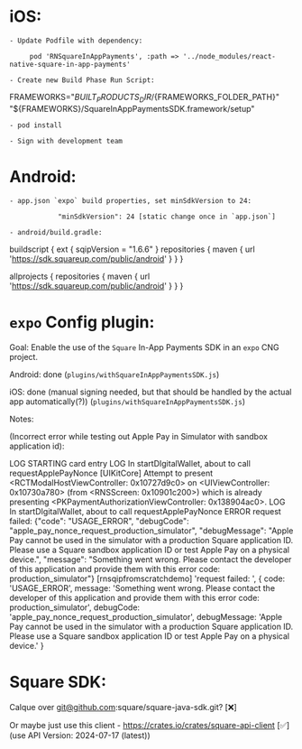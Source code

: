 iOS:
====

    - Update Podfile with dependency:

         pod 'RNSquareInAppPayments', :path => '../node_modules/react-native-square-in-app-payments'

    - Create new Build Phase Run Script:

 FRAMEWORKS="${BUILT_PRODUCTS_DIR}/${FRAMEWORKS_FOLDER_PATH}"
"${FRAMEWORKS}/SquareInAppPaymentsSDK.framework/setup"

    - pod install

    - Sign with development team



Android:
=========

    - app.json `expo` build properties, set minSdkVersion to 24:

                "minSdkVersion": 24 [static change once in `app.json`]

    - android/build.gradle:

buildscript {
    ext {
        sqipVersion = "1.6.6"
    }
    repositories {
        maven {
          url 'https://sdk.squareup.com/public/android'
       }
    }
}

allprojects {
    repositories {
        maven {
          url 'https://sdk.squareup.com/public/android'
       }
    }
}



`expo` Config plugin:
=====================

Goal: Enable the use of the `Square` In-App Payments SDK in an `expo` CNG project.

Android: done (`plugins/withSquareInAppPaymentsSDK.js`)

iOS:  done (manual signing needed, but that should be handled by the actual app automatically(?)) (`plugins/withSquareInAppPaymentsSDK.js`)


Notes:

(Incorrect error while testing out Apple Pay in Simulator with sandbox application id):

 LOG  STARTING card entry
 LOG  In startDIgitalWallet, about to call requestApplePayNonce
[UIKitCore] Attempt to present <RCTModalHostViewController: 0x10727d9c0> on <UIViewController: 0x10730a780> (from <RNSScreen: 0x10901c200>) which is already presenting <PKPaymentAuthorizationViewController: 0x138904ac0>.
 LOG  In startDIgitalWallet, about to call requestApplePayNonce
 ERROR  request failed:  {"code": "USAGE_ERROR", "debugCode": "apple_pay_nonce_request_production_simulator", "debugMessage": "Apple Pay cannot be used in the simulator with a production Square application ID. Please use a Square sandbox application ID or test Apple Pay on a physical device.", "message": "Something went wrong. Please contact the developer of this application and provide them with this error code: production_simulator"}
[rnsqipfromscratchdemo] 'request failed: ', { code: 'USAGE_ERROR',
message: 'Something went wrong. Please contact the developer of this application and provide them with this error code: production_simulator',
debugCode: 'apple_pay_nonce_request_production_simulator',
debugMessage: 'Apple Pay cannot be used in the simulator with a production Square application ID. Please use a Square sandbox application ID or test Apple Pay on a physical device.' }


Square SDK:
===========

Calque over git@github.com:square/square-java-sdk.git? [❌]

Or maybe just use this client - https://crates.io/crates/square-api-client [✅]
    (use API Version: 2024-07-17 (latest))

